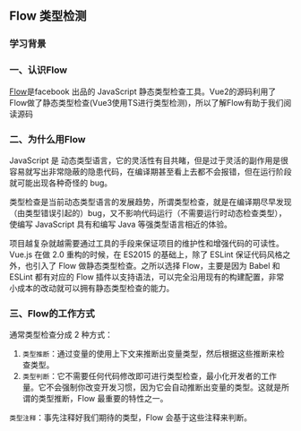 ## Flow 类型检测

### 学习背景

### 一、认识Flow

[Flow](https://flow.org/en/)是facebook 出品的 JavaScript 静态类型检查工具。Vue2的源码利用了Flow做了静态类型检查(Vue3使用TS进行类型检测)，所以了解Flow有助于我们阅读源码

### 二、为什么用Flow

JavaScript 是 动态类型语言，它的灵活性有目共睹，但是过于灵活的副作用是很容易就写出非常隐蔽的隐患代码，在编译期甚至看上去都不会报错，但在运行阶段就可能出现各种奇怪的 bug。

类型检查是当前动态类型语言的发展趋势，所谓类型检查，就是在编译期尽早发现（由类型错误引起的）bug，又不影响代码运行（不需要运行时动态检查类型），使编写 JavaScript 具有和编写 Java 等强类型语言相近的体验。

项目越复杂就越需要通过工具的手段来保证项目的维护性和增强代码的可读性。 Vue.js 在做 2.0 重构的时候，在 ES2015 的基础上，除了 ESLint 保证代码风格之外，也引入了 Flow 做静态类型检查。之所以选择 Flow，主要是因为 Babel 和 ESLint 都有对应的 Flow 插件以支持语法，可以完全沿用现有的构建配置，非常小成本的改动就可以拥有静态类型检查的能力。

### 三、Flow的工作方式

通常类型检查分成 2 种方式：

1. `类型推断`：通过变量的使用上下文来推断出变量类型，然后根据这些推断来检查类型。
2. `类型判断`：它不需要任何代码修改即可进行类型检查，最小化开发者的工作量。它不会强制你改变开发习惯，因为它会自动推断出变量的类型。这就是所谓的类型推断，Flow 最重要的特性之一。

`类型注释`：事先注释好我们期待的类型，Flow 会基于这些注释来判断。